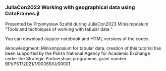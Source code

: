 ### JuliaCon2023 Working with geographical data using DataFrames.jl 
Presented by Przemyslaw Szufel during JuliaCon2023 Minisimposium "Tools and techniques of working with tabular data "

You can download Jupyter notebook and HTML versions of the codes


Aknowledgment: Minisimposium for tabular data, creation of this tutorial has been supported by the Polish National Agency for Academic Exchange under the Strategic Partnerships programme, grant number BPI/PST/2021/1/00069/U/00001
